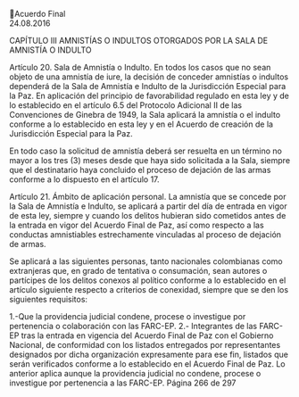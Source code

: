 Acuerdo Final  
24.08.2016  

CAPÍTULO III 
AMNISTÍAS O INDULTOS OTORGADOS POR LA SALA DE AMNISTÍA O INDULTO 
 
Artículo 20. Sala de Amnistía o Indulto. En todos los casos que no sean objeto de una amnistía de iure, la 
decisión de conceder amnistías o indultos dependerá de la Sala de Amnistía e Indulto de la Jurisdicción 
Especial para la Paz. En aplicación del principio de favorabilidad regulado en esta ley y de lo establecido 
en el artículo 6.5 del Protocolo Adicional II de las Convenciones de Ginebra de 1949, la Sala aplicará la 
amnistía o el indulto conforme a lo establecido en esta ley y en el Acuerdo de creación de la Jurisdicción 
Especial para la Paz. 
 
En todo caso la solicitud de amnistía deberá ser resuelta en un término no mayor a los tres (3) meses 
desde que haya sido solicitada a la Sala, siempre que el destinatario haya concluido el proceso de dejación 
de las armas conforme a lo dispuesto en el artículo 17. 
 
Artículo 21. Ámbito de aplicación personal. La amnistía que se concede por la Sala de Amnistía e Indulto, 
se aplicará a partir del día de entrada en vigor de esta ley, siempre y cuando los delitos hubieran sido 
cometidos  antes  de  la  entrada  en  vigor  del  Acuerdo  Final  de  Paz,  así  como  respecto  a  las  conductas 
amnistiables estrechamente vinculadas al proceso de dejación de armas. 
 
Se aplicará a las siguientes personas, tanto nacionales colombianas como extranjeras que, en grado de 
tentativa  o  consumación,  sean  autores  o  partícipes  de  los  delitos  conexos  al  político  conforme  a  lo 
establecido en el artículo siguiente respecto a criterios de conexidad, siempre que se den los siguientes 
requisitos: 
 
1.-Que la providencia judicial condene, procese o investigue por pertenencia o colaboración con 
las FARC-EP. 
2.- Integrantes de las FARC-EP tras la entrada en vigencia del Acuerdo Final de Paz con el Gobierno 
Nacional, de conformidad con los listados entregados por representantes designados por dicha 
organización expresamente para ese fin, listados que serán verificados conforme a lo establecido 
en el Acuerdo Final de Paz. Lo anterior aplica aunque la providencia judicial no condene, procese 
o investigue por pertenencia a las FARC-EP. 
Página 266 de 297 
 

